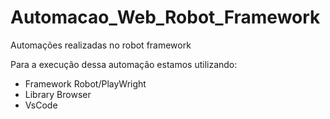 # Automacao_Web_Robot_Framework
Automações realizadas no robot framework

Para a execução dessa automação estamos utilizando:
- Framework Robot/PlayWright
- Library Browser
- VsCode

